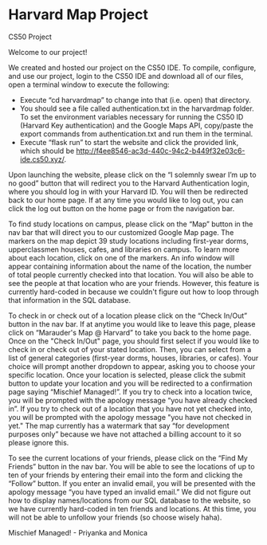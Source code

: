 # Harvard Map Project


CS50 Project

Welcome to our project!

We created and hosted our project on the CS50 IDE. To compile, configure, and use our project, login to the CS50 IDE and download all of our files, open a terminal window to execute the following: 
- Execute “cd harvardmap” to change into that (i.e. open) that directory. 
- You should see a file called authentication.txt in the harvardmap folder. To set the environment variables necessary for running the CS50 ID (Harvard Key authentication) and the Google Maps API, copy/paste the export commands from authentication.txt and run them in the terminal. 
- Execute “flask run” to start the website and click the provided link, which should be http://f4ee8546-ac3d-440c-94c2-b449f32e03c6-ide.cs50.xyz/.

Upon launching the website, please click on the “I solemnly swear I’m up to no good” button that will redirect you to the Harvard Authentication login, where you should log in with your Harvard ID. You will then be redirected back to our home page. If at any time you would like to log out, you can click the log out button on the home page or from the navigation bar.

To find study locations on campus, please click on the “Map” button in the nav bar that will direct you to our customized Google Map page. The markers on the map depict 39 study locations including first-year dorms, upperclassmen houses, cafes, and libraries on campus. To learn more about each location, click on one of the markers. An info window will appear containing information about the name of the location, the number of total people currently checked into that location. You will also be able to see the people at that location who are your friends. However, this feature is currently hard-coded in because we couldn't figure out how to loop through that information in the SQL database.

To check in or check out of a location please click on the “Check In/Out” button in the nav bar. If at anytime you would like to leave this page, please click on “Marauder's Map @ Harvard” to take you back to the home page. Once on the "Check In/Out" page, you should first select if you would like to check in or check out of your stated location. Then, you can select from a list of general categories (first-year dorms, houses, libraries, or cafes). Your choice will prompt another dropdown to appear, asking you to choose your specific location. Once your location is selected, please click the submit button to update your location and you will be redirected to a confirmation page saying “Mischief Managed!”. If you try to check into a location twice, you will be prompted with the apology message “you have already checked in”. If you try to check out of a location that you have not yet checked into, you will be prompted with the apology message "you have not checked in yet." The map currently has a watermark that say “for development purposes only” because we have not attached a billing account to it so please ignore this. 

To see the current locations of your friends, please click on the “Find My Friends” button in the nav bar. You will be able to see the locations of up to ten of your friends by entering their email into the form and clicking the “Follow” button. If you enter an invalid email, you will be presented with the apology message “you have typed an invalid email.” We did not figure out how to display names/locations from our SQL database to the website, so we have currently hard-coded in ten friends and locations. At this time, you will not be able to unfollow your friends (so choose wisely haha).

Mischief Managed! - Priyanka and Monica






